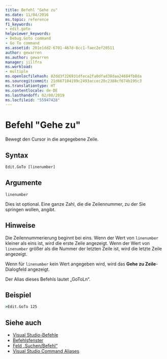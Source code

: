 ```yaml
---
title: Befehl "Gehe zu"
ms.date: 11/04/2016
ms.topic: reference
f1_keywords:
- edit.goto
helpviewer_keywords:
- Debug.Goto command
- Go To command
ms.assetid: 201e1dd2-6701-467d-8cc1-faec2ef20511
author: gewarren
ms.author: gewarren
manager: jillfra
ms.workload:
- multiple
ms.openlocfilehash: 82dd3f226931dfeca2fa0dfad38daa24684fb8da
ms.sourcegitcommit: 21d667104199c2493accec20c2388cf674b195c3
ms.translationtype: HT
ms.contentlocale: de-DE
ms.lasthandoff: 02/08/2019
ms.locfileid: "55947428"
---
```

# <a name="go-to-command"></a>Befehl "Gehe zu"
Bewegt den Cursor in die angegebene Zeile.

## <a name="syntax"></a>Syntax

```cmd
Edit.GoTo [linenumber]
```

## <a name="arguments"></a>Argumente
 `linenumber`

 Dies ist optional. Eine ganze Zahl, die die Zeilennummer, zu der Sie springen wollen, angibt.

## <a name="remarks"></a>Hinweise
 Die Zeilennummerierung beginnt bei eins. Wenn der Wert von `linenumber` kleiner als eins ist, wird die erste Zeile angezeigt. Wenn der Wert von `linenumber` größer als die Nummer der letzten Zeile ist, wird die letzte Zeile angezeigt.

 Wenn für `linenumber` kein Wert angegeben wird, wird das **Gehe zu Zeile**-Dialogfeld angezeigt.

 Der Alias dieses Befehls lautet „GoToLn“.

## <a name="example"></a>Beispiel

```cmd
>Edit.GoTo 125
```

## <a name="see-also"></a>Siehe auch

- [Visual Studio-Befehle](../../ide/reference/visual-studio-commands.md)
- [Befehlsfenster](../../ide/reference/command-window.md)
- [Feld „Suchen/Befehl“](../../ide/find-command-box.md)
- [Visual Studio Command Aliases](../../ide/reference/visual-studio-command-aliases.md)